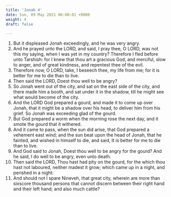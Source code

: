 ```yaml
---
title: 'Jonah 4'
date: Sun, 09 May 2021 00:00:01 +0000
weight: 4
draft: false
  
---
```


1. But it displeased Jonah exceedingly, and he was very angry.
2. And he prayed unto the LORD, and said, I pray thee, O LORD, was not this my saying, when I was yet in my country? Therefore I fled before unto Tarshish: for I knew that thou art a gracious God, and merciful, slow to anger, and of great kindness, and repentest thee of the evil.
3. Therefore now, O LORD, take, I beseech thee, my life from me; for it is better for me to die than to live.
4. Then said the LORD, Doest thou well to be angry?
5. So Jonah went out of the city, and sat on the east side of the city, and there made him a booth, and sat under it in the shadow, till he might see what would become of the city.
6. And the LORD God prepared a gourd, and made it to come up over Jonah, that it might be a shadow over his head, to deliver him from his grief. So Jonah was exceeding glad of the gourd.
7. But God prepared a worm when the morning rose the next day, and it smote the gourd that it withered.
8. And it came to pass, when the sun did arise, that God prepared a vehement east wind; and the sun beat upon the head of Jonah, that he fainted, and wished in himself to die, and said, It is better for me to die than to live.
9. And God said to Jonah, Doest thou well to be angry for the gourd? And he said, I do well to be angry, even unto death.
10. Then said the LORD, Thou hast had pity on the gourd, for the which thou hast not laboured, neither madest it grow; which came up in a night, and perished in a night:
11. And should not I spare Nineveh, that great city, wherein are more than sixscore thousand persons that cannot discern between their right hand and their left hand; and also much cattle?
